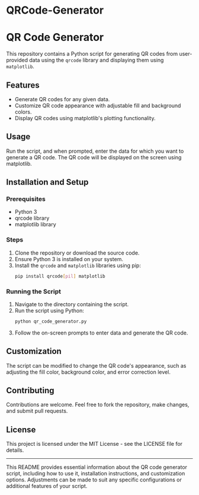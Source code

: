 # QRCode-Generator

# QR Code Generator

This repository contains a Python script for generating QR codes from user-provided data using the `qrcode` library and displaying them using `matplotlib`.

## Features

- Generate QR codes for any given data.
- Customize QR code appearance with adjustable fill and background colors.
- Display QR codes using matplotlib's plotting functionality.

## Usage

Run the script, and when prompted, enter the data for which you want to generate a QR code. The QR code will be displayed on the screen using matplotlib.

## Installation and Setup

### Prerequisites

- Python 3
- qrcode library
- matplotlib library

### Steps

1. Clone the repository or download the source code.
2. Ensure Python 3 is installed on your system.
3. Install the `qrcode` and `matplotlib` libraries using pip:
    ```bash
    pip install qrcode[pil] matplotlib
    ```

### Running the Script

1. Navigate to the directory containing the script.
2. Run the script using Python:
    ```bash
    python qr_code_generator.py
    ```
3. Follow the on-screen prompts to enter data and generate the QR code.

## Customization

The script can be modified to change the QR code's appearance, such as adjusting the fill color, background color, and error correction level.

## Contributing

Contributions are welcome. Feel free to fork the repository, make changes, and submit pull requests.

## License

This project is licensed under the MIT License - see the LICENSE file for details.

---

This README provides essential information about the QR code generator script, including how to use it, installation instructions, and customization options. Adjustments can be made to suit any specific configurations or additional features of your script.
